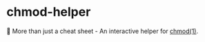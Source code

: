 # chmod-helper
:shell: More than just a cheat sheet - An interactive helper for [chmod(1)](https://www.freebsd.org/cgi/man.cgi?chmod(1)).

